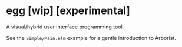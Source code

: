 # egg [wip] [experimental]

A visual/hybrid user interface programming tool.

See the `Simple/Main.elm` example for a gentle introduction to Arborist.


